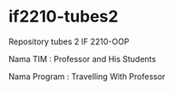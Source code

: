if2210-tubes2
=============

Repository tubes 2 IF 2210-OOP

Nama TIM : Professor and His Students



Nama Program : Travelling With Professor